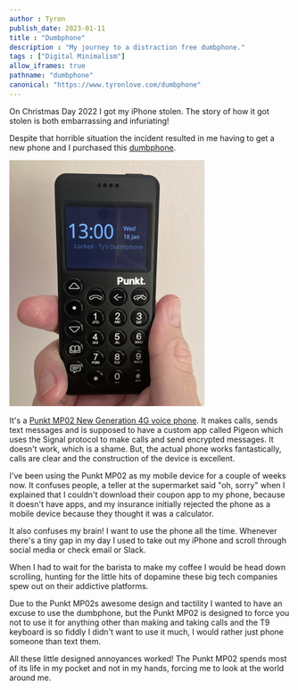 ```yaml
---
author : Tyron
publish_date: 2023-01-11
title : "Dumbphone"
description : "My journey to a distraction free dumbphone."
tags : ["Digital Minimalism"]
allow_iframes: true
pathname: "dumbphone"
canonical: "https://www.tyronlove.com/dumbphone"
---
```


On Christmas Day 2022 I got my iPhone stolen. The story of how it got stolen is both embarrassing and infuriating!

Despite that horrible situation the incident resulted in me having to get a new phone and I purchased this [dumbphone](https://www.idler.co.uk/article/the-loneliness-of-the-dumbphone-user/).

<img src="images/dumbphone.jpg"/>

It's a [Punkt MP02 New Generation 4G voice phone](https://www.punkt.ch/en/products/mp02-4g-mobile-phone/). It makes calls, sends text messages and is supposed to have a custom app called Pigeon which uses the Signal protocol to make calls and send encrypted messages. It doesn't work, which is a shame. But, the actual phone works fantastically, calls are clear and the construction of the device is excellent.

I've been using the Punkt MP02 as my mobile device for a couple of weeks now. It confuses people, a teller at the supermarket said "oh, sorry" when I explained that I couldn't download their coupon app to my phone, because it doesn't have apps, and my insurance initially rejected the phone as a mobile device because they thought it was a calculator.

It also confuses my brain! I want to use the phone all the time. Whenever there's a tiny gap in my day I used to take out my iPhone and scroll through social media or check email or Slack. 

When I had to wait for the barista to make my coffee I would be head down scrolling, hunting for the little hits of dopamine these big tech companies spew out on their addictive platforms.

Due to the Punkt MP02s awesome design and tactility I wanted to have an excuse to use the dumbphone, but the Punkt MP02 is designed to force you not to use it for anything other than making and taking calls and the T9 keyboard is so fiddly I didn't want to use it much, I would rather just phone someone than text them. 

All these little designed annoyances worked! The Punkt MP02 spends most of its life in my pocket and not in my hands, forcing me to look at the world around me.